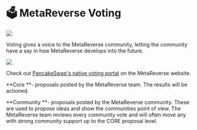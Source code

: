 # 🗳 MetaReverse Voting

![](../../.gitbook/assets/docs-masthead-1-.png)

Voting gives a voice to the MetaReverse community, letting the community have a say in how MetaReverse develops into the future.

![](../../.gitbook/assets/screenshot-2020-11-02-at-3.56.39-pm.png)

Check out [PancakeSwap's native voting portal](https://voting.pancakeswap.finance/?\_gl=1\*pc8o0h\*\_ga\*MTUzNDEzNDQxMy4xNjAwNzkzNDM4\*\_ga\_334KNG3DMQ\*MTYwNDMwMTk4Ni42MC4xLjE2MDQzMDM3MDIuMA..#/) on the MetaReverse website.

\*\*Core \*\*- proposals posted by the MetaReverse team. The results will be actioned.

\*\*Community \*\*- proposals posted by the MetaReverse community. These are used to propose ideas and show the communities point of view. The MetaReverse team reviews every community vote and will often move any with strong community support up to the CORE proposal level.
